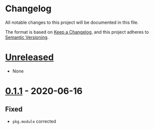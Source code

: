 # Changelog

All notable changes to this project will be documented in this file.

The format is based on [Keep a Changelog](https://keepachangelog.com/en/1.0.0/),
and this project adheres to [Semantic Versioning](https://semver.org/spec/v2.0.0.html).

# [Unreleased]

- None

# [0.1.1] - 2020-06-16

## Fixed

- `pkg.module` corrected

[unreleased]: https://github.com/generative-music/sample-index-transformer/compare/v0.1.1...HEAD
[0.1.1]: https://github.com/generative-music/sample-index-transformer/compare/v0.1.0...v0.1.1
